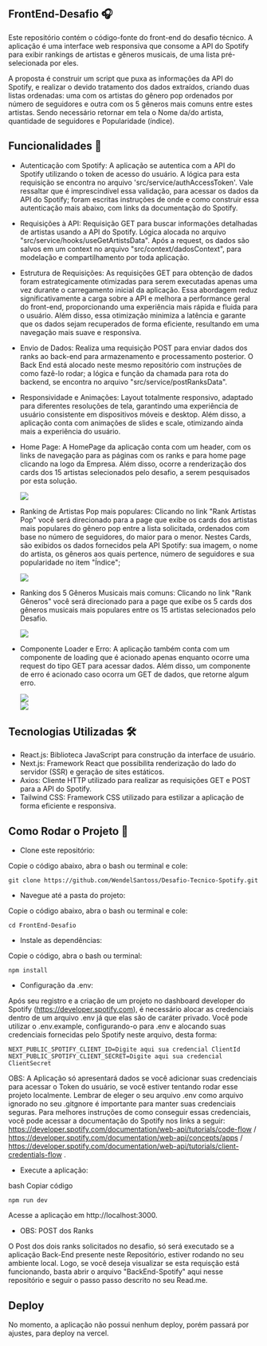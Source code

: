 ## FrontEnd-Desafio 🎧
Este repositório contém o código-fonte do front-end do desafio técnico. A aplicação é uma interface web responsiva que consome a API do Spotify para exibir rankings de artistas e gêneros musicais, de uma lista pré-selecionada por eles. 

A proposta é construir um script que puxa as informações da API do Spotify, e realizar o devido tratamento dos dados extraídos, criando duas listas ordenadas: uma com os artistas do gênero pop ordenados por número de seguidores e outra com os 5 gêneros mais comuns entre estes artistas. Sendo necessário retornar em tela o Nome da/do artista, quantidade de seguidores e Popularidade (índice).

## Funcionalidades 🚀 


- Autenticação com Spotify: A aplicação se autentica com a API do Spotify utilizando o token de acesso do usuário. A lógica para esta requisição se encontra no arquivo 'src/service/authAccessToken'. Vale ressaltar que é imprescindível essa validação, para acessar os dados da API do Spotify; foram escritas instruções de onde e como construir essa autenticação mais abaixo, com links da documentação do Spotify.

- Requisições à API: Requisição GET para buscar informações detalhadas de artistas usando a API do Spotify. Lógica alocada no arquivo "src/service/hooks/useGetArtistsData". Após a request, os dados são salvos em um context no arquivo "src/context/dadosContext", para modelação e compartilhamento por toda aplicação.

- Estrutura de Requisições: As requisições GET para obtenção de dados foram estrategicamente otimizadas para serem executadas apenas uma vez durante o carregamento inicial da aplicação. Essa abordagem reduz significativamente a carga sobre a API e melhora a performance geral do front-end, proporcionando uma experiência mais rápida e fluida para o usuário. Além disso, essa otimização minimiza a latência e garante que os dados sejam recuperados de forma eficiente, resultando em uma navegação mais suave e responsiva.

- Envio de Dados: Realiza uma requisição POST para enviar dados dos ranks ao back-end para armazenamento e processamento posterior. O Back End está alocado neste mesmo repositório com instruções de como fazê-lo rodar; a lógica e função da chamada para rota do backend, se encontra no arquivo "src/service/postRanksData". 

- Responsividade e Animações: Layout totalmente responsivo, adaptado para diferentes resoluções de tela, garantindo uma experiência de usuário consistente em dispositivos móveis e desktop. Além disso, a aplicação conta com animações de slides e scale, otimizando ainda mais a experiência do usuário.

- Home Page: A HomePage da aplicação conta com um header, com os links de navegação para as páginas com os ranks e para home page clicando na logo da Empresa. Além disso, ocorre a renderização dos cards dos 15 artistas selecionados pelo desafio, a serem pesquisados por esta solução.
    <div aling='center'>
    <img src="./public/homePage.png"/>
    </div> 


- Ranking de Artistas Pop mais populares: Clicando no link "Rank Artistas Pop" você será direcionado para a page que exibe os cards dos artistas mais populares do gênero pop entre a lista solicitada, ordenados com base no número de seguidores, do maior para o menor. Nestes Cards, são exibidos os dados fornecidos pela API Spotify: sua imagem, o nome do artista, os gêneros aos quais pertence, número de seguidores e sua popularidade no item "Índice"; 
    <div aling='center'>
    <img src="./public/rankPop.png"/>
    </div> 

- Ranking dos 5 Gêneros Musicais mais comuns: Clicando no link "Rank Gêneros" você será direcionado para a page que exibe os 5 cards dos gêneros musicais mais populares entre os 15 artistas selecionados pelo Desafio.
    <div aling='center'>
    <img src="./public/rankGenero.png"/>
    </div> 

- Componente Loader e Erro: A aplicação também conta com um componente de loading que é acionado apenas enquanto ocorre uma request do tipo GET para acessar dados. Além disso, um componente de erro é acionado caso ocorra um GET de dados, que retorne algum erro.
    <div aling='center'>
    <img src="./public/loaderComponente.png"/>
    </div> 
    <div aling='center'>
    <img src="./public/erroComponente.png"/>
    </div> 


## Tecnologias Utilizadas 🛠️
- React.js: Biblioteca JavaScript para construção da interface de usuário.
- Next.js: Framework React que possibilita renderização do lado do servidor (SSR) e geração de sites estáticos.
- Axios: Cliente HTTP utilizado para realizar as requisições GET e POST para a API do Spotify.
- Tailwind CSS: Framework CSS utilizado para estilizar a aplicação de forma eficiente e responsiva.

## Como Rodar o Projeto 🚀 

- Clone este repositório:

Copie o código abaixo, abra o bash ou terminal e cole:<br>
```
git clone https://github.com/WendelSantoss/Desafio-Tecnico-Spotify.git
```

- Navegue até a pasta do projeto:

Copie o código abaixo, abra o bash ou terminal e cole:<br>
```
cd FrontEnd-Desafio
```

- Instale as dependências:

Copie o código, abra o bash ou terminal:<br>
```
npm install
```

- Configuração da .env:

Após seu registro e a criação de um projeto no dashboard developer do Spotify (https://developer.spotify.com), é necessário alocar as credenciais dentro de um arquivo .env já que elas são de caráter privado. Você pode utilizar o .env.example, configurando-o para .env e alocando suas credenciais fornecidas pelo Spotify neste arquivo, desta forma:
```
NEXT_PUBLIC_SPOTIFY_CLIENT_ID=Digite aqui sua credencial ClientId
NEXT_PUBLIC_SPOTIFY_CLIENT_SECRET=Digite aqui sua credencial ClientSecret
```
OBS: A Aplicação só apresentará dados se você adicionar suas credenciais para acessar o Token do usuário, se você estiver tentando rodar esse projeto localmente. Lembrar de eleger o seu arquivo .env como arquivo ignorado no seu .gitgnore é importante para manter suas credenciais seguras. Para melhores instruções de como conseguir essas credenciais, você pode acessar a documentação do Spotify nos links a seguir: 
https://developer.spotify.com/documentation/web-api/tutorials/code-flow / https://developer.spotify.com/documentation/web-api/concepts/apps / https://developer.spotify.com/documentation/web-api/tutorials/client-credentials-flow .

- Execute a aplicação:

bash
Copiar código
```
npm run dev
```
Acesse a aplicação em http://localhost:3000.

- OBS: POST dos Ranks 

O Post dos dois ranks solicitados no desafio, só será executado se a aplicação Back-End presente neste Repositório, estiver rodando
no seu ambiente local. Logo, se você deseja visualizar se esta requisção está funcionando, basta abrir o arquivo "BackEnd-Spotify" aqui nesse repositório e seguir o passo passo descrito no seu Read.me.


## Deploy

No momento, a aplicação não possui nenhum deploy, porém passará por ajustes, para deploy na vercel.